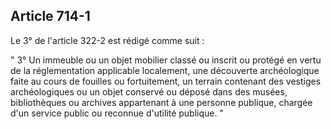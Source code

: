 Article 714-1
----
Le 3° de l'article 322-2 est rédigé comme suit :

" 3° Un immeuble ou un objet mobilier classé ou inscrit ou protégé en vertu de
la réglementation applicable localement, une découverte archéologique faite au
cours de fouilles ou fortuitement, un terrain contenant des vestiges
archéologiques ou un objet conservé ou déposé dans des musées, bibliothèques ou
archives appartenant à une personne publique, chargée d'un service public ou
reconnue d'utilité publique. "
